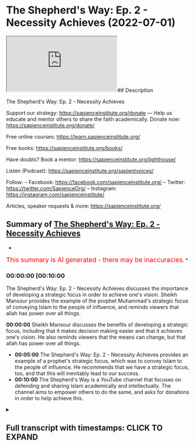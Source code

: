 # The Shepherd's Way: Ep. 2 - Necessity Achieves (2022-07-01)

<iframe loading='lazy' allow='autoplay' src='https://www.youtube.com/embed/kGH0krX3lwE'></iframe>## Description

The Shepherd's Way: Ep. 2 - Necessity Achieves

Support our strategy:
<https://sapienceinstitute.org/donate>
—
Help us educate and mentor others to share the faith academically.
Donate now: <https://sapienceinstitute.org/donate/>

Free online courses: <https://learn.sapienceinstitute.org/>

Free books: <https://sapienceinstitute.org/books/>

Have doubts? Book a mentor: <https://sapienceinstitute.org/lighthouse/>

Listen (Podcast): <https://sapienceinstitute.org/sapientvoices/>

Follow:
– Facebook: <https://facebook.com/sapienceinstitute.org/>
– Twitter: <https://twitter.com/SapienceOrg/>
– Instagram: <https://instagram.com/sapienceinstitute/>

Articles, speaker requests & more: <https://sapienceinstitute.org/>

## Summary of [The Shepherd's Way: Ep. 2 - Necessity Achieves](https://www.youtube.com/watch?v=kGH0krX3lwE)

*

<span style="color:red; font-size:125%">This summary is AI generated - there may be inaccuracies</span>. [](/)*

### <a onclick="modifyYTiframeseektime('600')">00:00:00 [00:10:00</a>

The Shepherd's Way: Ep. 2 - Necessity Achieves discusses the importance of developing a strategic focus in order to achieve one's vision. Sheikh Mansour provides the example of the prophet Muhammad's strategic focus of conveying Islam to the people of influence, and reminds viewers that allah has power over all things.

**<a onclick="modifyYTiframeseektime('0')">00:00:00</a>** Sheikh Mansour discusses the benefits of developing a strategic focus, including that it makes decision making easier and that it achieves one's vision. He also reminds viewers that the means can change, but that allah has power over all things.

* **<a onclick="modifyYTiframeseektime('300')">00:05:00</a>** The Shepherd's Way: Ep. 2 - Necessity Achieves provides an example of a prophet's strategic focus, which was to convey Islam to the people of influence. He recommends that we have a strategic focus, too, and that this will inevitably lead to our success.
* **<a onclick="modifyYTiframeseektime('600')">00:10:00</a>** The Shepherd's Way is a YouTube channel that focuses on defending and sharing Islam academically and intellectually. The channel aims to empower others to do the same, and asks for donations in order to help achieve this.

<details><summary><h2>Full transcript with timestamps: CLICK TO EXPAND</h2></summary>

<a onclick="modifyYTiframeseektime('14)')">0:00:14 and sisters and friends and welcome to</a>
<a onclick="modifyYTiframeseektime('16)')">0:00:16 the second episode of our hija series</a>
<a onclick="modifyYTiframeseektime('20)')">0:00:20 the shepherd's way</a>
<a onclick="modifyYTiframeseektime('22)')">0:00:22 and now we're going to be talking about</a>
<a onclick="modifyYTiframeseektime('23)')">0:00:23 the second timeless leadership lesson</a>
<a onclick="modifyYTiframeseektime('26)')">0:00:26 which is necessity achieves in other</a>
<a onclick="modifyYTiframeseektime('29)')">0:00:29 words be strategic have a strategic</a>
<a onclick="modifyYTiframeseektime('32)')">0:00:32 focus</a>
<a onclick="modifyYTiframeseektime('34)')">0:00:34 brothers and sisters you have to realize</a>
<a onclick="modifyYTiframeseektime('36)')">0:00:36 that it's not just about having a goal</a>
<a onclick="modifyYTiframeseektime('38)')">0:00:38 you need to be able to achieve that goal</a>
<a onclick="modifyYTiframeseektime('41)')">0:00:41 in some way in other words you have to</a>
<a onclick="modifyYTiframeseektime('44)')">0:00:44 develop a strategy</a>
<a onclick="modifyYTiframeseektime('46)')">0:00:46 to ensure your vision becomes a reality</a>
<a onclick="modifyYTiframeseektime('49)')">0:00:49 now what is a strategy</a>
<a onclick="modifyYTiframeseektime('51)')">0:00:51 a strategy or a strategic focus</a>
<a onclick="modifyYTiframeseektime('54)')">0:00:54 is</a>
<a onclick="modifyYTiframeseektime('55)')">0:00:55 the key areas of work</a>
<a onclick="modifyYTiframeseektime('57)')">0:00:57 or domains of activity that would</a>
<a onclick="modifyYTiframeseektime('60)')">0:01:00 necessarily lead to your vision becoming</a>
<a onclick="modifyYTiframeseektime('61)')">0:01:01 a reality</a>
<a onclick="modifyYTiframeseektime('63)')">0:01:03 so ask yourself two key questions to</a>
<a onclick="modifyYTiframeseektime('65)')">0:01:05 develop a strategic focus number one</a>
<a onclick="modifyYTiframeseektime('68)')">0:01:08 what are the actions activities</a>
<a onclick="modifyYTiframeseektime('70)')">0:01:10 resources and relationships that you</a>
<a onclick="modifyYTiframeseektime('73)')">0:01:13 need to make your vision a reality</a>
<a onclick="modifyYTiframeseektime('75)')">0:01:15 number two can i demonstrate can you</a>
<a onclick="modifyYTiframeseektime('78)')">0:01:18 demonstrate that the actions that you</a>
<a onclick="modifyYTiframeseektime('81)')">0:01:21 have chosen</a>
<a onclick="modifyYTiframeseektime('83)')">0:01:23 the domains of activities that you have</a>
<a onclick="modifyYTiframeseektime('85)')">0:01:25 selected</a>
<a onclick="modifyYTiframeseektime('87)')">0:01:27 are necessarily going to lead to your</a>
<a onclick="modifyYTiframeseektime('89)')">0:01:29 vision</a>
<a onclick="modifyYTiframeseektime('90)')">0:01:30 if they don't they need to reevaluate</a>
<a onclick="modifyYTiframeseektime('93)')">0:01:33 because you have to select domains of</a>
<a onclick="modifyYTiframeseektime('94)')">0:01:34 activity or actions that would</a>
<a onclick="modifyYTiframeseektime('97)')">0:01:37 necessarily lead to your vision and</a>
<a onclick="modifyYTiframeseektime('99)')">0:01:39 remember brothers and sisters consult do</a>
<a onclick="modifyYTiframeseektime('102)')">0:01:42 sure</a>
<a onclick="modifyYTiframeseektime('104)')">0:01:44 brainstorm</a>
<a onclick="modifyYTiframeseektime('105)')">0:01:45 look at best practice</a>
<a onclick="modifyYTiframeseektime('107)')">0:01:47 consult</a>
<a onclick="modifyYTiframeseektime('108)')">0:01:48 experts</a>
<a onclick="modifyYTiframeseektime('109)')">0:01:49 see what has been achieved before and</a>
<a onclick="modifyYTiframeseektime('112)')">0:01:52 how it has been achieved</a>
<a onclick="modifyYTiframeseektime('114)')">0:01:54 all of this is going to help you to</a>
<a onclick="modifyYTiframeseektime('116)')">0:01:56 formulate your strategic focus</a>
<a onclick="modifyYTiframeseektime('118)')">0:01:58 and there are four main benefits</a>
<a onclick="modifyYTiframeseektime('120)')">0:02:00 brothers and sisters of a strategic</a>
<a onclick="modifyYTiframeseektime('122)')">0:02:02 focus number one</a>
<a onclick="modifyYTiframeseektime('124)')">0:02:04 focus itself yes that's one of its</a>
<a onclick="modifyYTiframeseektime('126)')">0:02:06 benefits you will have a focus and that</a>
<a onclick="modifyYTiframeseektime('129)')">0:02:09 means you will use your resources wisely</a>
<a onclick="modifyYTiframeseektime('132)')">0:02:12 and place them at the service of your</a>
<a onclick="modifyYTiframeseektime('134)')">0:02:14 vision number two</a>
<a onclick="modifyYTiframeseektime('136)')">0:02:16 it makes decision making easier</a>
<a onclick="modifyYTiframeseektime('138)')">0:02:18 because you know what needs to be done</a>
<a onclick="modifyYTiframeseektime('141)')">0:02:21 so you know how to say no to things that</a>
<a onclick="modifyYTiframeseektime('143)')">0:02:23 will not lead to the fulfillment of your</a>
<a onclick="modifyYTiframeseektime('145)')">0:02:25 vision number three it helps you plan</a>
<a onclick="modifyYTiframeseektime('148)')">0:02:28 since you know what needs to be done</a>
<a onclick="modifyYTiframeseektime('150)')">0:02:30 go and do it</a>
<a onclick="modifyYTiframeseektime('152)')">0:02:32 and finally number four</a>
<a onclick="modifyYTiframeseektime('154)')">0:02:34 it achieves your vision this is</a>
<a onclick="modifyYTiframeseektime('156)')">0:02:36 fundamental this is a fundamental</a>
<a onclick="modifyYTiframeseektime('157)')">0:02:37 benefit it actually achieves your vision</a>
<a onclick="modifyYTiframeseektime('160)')">0:02:40 now bear in mind you can always revise</a>
<a onclick="modifyYTiframeseektime('163)')">0:02:43 your strategy because as you continue on</a>
<a onclick="modifyYTiframeseektime('165)')">0:02:45 this path you'll gain more experience</a>
<a onclick="modifyYTiframeseektime('168)')">0:02:48 and knowledge and wisdom and you'll</a>
<a onclick="modifyYTiframeseektime('170)')">0:02:50 realize that you may have to do some</a>
<a onclick="modifyYTiframeseektime('172)')">0:02:52 strategic tweaks</a>
<a onclick="modifyYTiframeseektime('173)')">0:02:53 but remember with the strategy you're</a>
<a onclick="modifyYTiframeseektime('176)')">0:02:56 more likely to make an impact and you're</a>
<a onclick="modifyYTiframeseektime('179)')">0:02:59 more likely to ensure that your vision</a>
<a onclick="modifyYTiframeseektime('181)')">0:03:01 becomes a reality now please note</a>
<a onclick="modifyYTiframeseektime('184)')">0:03:04 brothers and sisters do not think your</a>
<a onclick="modifyYTiframeseektime('187)')">0:03:07 strategy has intrinsic value</a>
<a onclick="modifyYTiframeseektime('189)')">0:03:09 plan</a>
<a onclick="modifyYTiframeseektime('190)')">0:03:10 in pencil</a>
<a onclick="modifyYTiframeseektime('192)')">0:03:12 what do i mean by that because the plan</a>
<a onclick="modifyYTiframeseektime('194)')">0:03:14 of allah subhanahu wa ta'ala is always</a>
<a onclick="modifyYTiframeseektime('197)')">0:03:17 going to manifest itself</a>
<a onclick="modifyYTiframeseektime('199)')">0:03:19 and know and realize that it's only</a>
<a onclick="modifyYTiframeseektime('201)')">0:03:21 through allah's help</a>
<a onclick="modifyYTiframeseektime('203)')">0:03:23 and his mercy and his power that your</a>
<a onclick="modifyYTiframeseektime('206)')">0:03:26 vision will become a reality it's not</a>
<a onclick="modifyYTiframeseektime('208)')">0:03:28 your strategy itself there is no</a>
<a onclick="modifyYTiframeseektime('210)')">0:03:30 intrinsic value in your strategy</a>
<a onclick="modifyYTiframeseektime('212)')">0:03:32 remember</a>
<a onclick="modifyYTiframeseektime('215)')">0:03:35 there is no true power apart from the</a>
<a onclick="modifyYTiframeseektime('218)')">0:03:38 power of allah</a>
<a onclick="modifyYTiframeseektime('219)')">0:03:39 yes we must strategize we must plan we</a>
<a onclick="modifyYTiframeseektime('222)')">0:03:42 must seek the means but fundamentally at</a>
<a onclick="modifyYTiframeseektime('225)')">0:03:45 the end of the day it's not because of</a>
<a onclick="modifyYTiframeseektime('228)')">0:03:48 your strategy is because of the will and</a>
<a onclick="modifyYTiframeseektime('230)')">0:03:50 mercy and power of allah</a>
<a onclick="modifyYTiframeseektime('232)')">0:03:52 remember this</a>
<a onclick="modifyYTiframeseektime('233)')">0:03:53 remember this is very important because</a>
<a onclick="modifyYTiframeseektime('236)')">0:03:56 you don't want to give your strategy</a>
<a onclick="modifyYTiframeseektime('237)')">0:03:57 some kind of intrinsic power or ability</a>
<a onclick="modifyYTiframeseektime('240)')">0:04:00 because this is fundamentally not in</a>
<a onclick="modifyYTiframeseektime('242)')">0:04:02 line with our world view it's not in</a>
<a onclick="modifyYTiframeseektime('244)')">0:04:04 line with tawheed</a>
<a onclick="modifyYTiframeseektime('246)')">0:04:06 not in line with the oneness of allah</a>
<a onclick="modifyYTiframeseektime('248)')">0:04:08 subhanahu wa ta'ala so from this</a>
<a onclick="modifyYTiframeseektime('250)')">0:04:10 perspective</a>
<a onclick="modifyYTiframeseektime('251)')">0:04:11 rely on allah alone not your strategy</a>
<a onclick="modifyYTiframeseektime('254)')">0:04:14 yes</a>
<a onclick="modifyYTiframeseektime('254)')">0:04:14 we have to seek the means but remember</a>
<a onclick="modifyYTiframeseektime('256)')">0:04:16 the means can change</a>
<a onclick="modifyYTiframeseektime('258)')">0:04:18 but allah has power over all things</a>
<a onclick="modifyYTiframeseektime('261)')">0:04:21 remember allah is in control and this is</a>
<a onclick="modifyYTiframeseektime('265)')">0:04:25 beautifully articulated in the quran in</a>
<a onclick="modifyYTiframeseektime('267)')">0:04:27 chapter 11 verses 87 and 88.</a>
<a onclick="modifyYTiframeseektime('271)')">0:04:31 they asked sarcastically</a>
<a onclick="modifyYTiframeseektime('274)')">0:04:34 does your prayer command you that we</a>
<a onclick="modifyYTiframeseektime('276)')">0:04:36 should abandon what our forefathers</a>
<a onclick="modifyYTiframeseektime('278)')">0:04:38 worshipped or give up managing our</a>
<a onclick="modifyYTiframeseektime('280)')">0:04:40 wealth as we please indeed</a>
<a onclick="modifyYTiframeseektime('282)')">0:04:42 you are such a tolerant sensible man</a>
<a onclick="modifyYTiframeseektime('285)')">0:04:45 he said</a>
<a onclick="modifyYTiframeseektime('287)')">0:04:47 o my people consider if i stand on a</a>
<a onclick="modifyYTiframeseektime('290)')">0:04:50 clear proof from my lord</a>
<a onclick="modifyYTiframeseektime('293)')">0:04:53 and he has blessed me with a good</a>
<a onclick="modifyYTiframeseektime('294)')">0:04:54 provision from him</a>
<a onclick="modifyYTiframeseektime('296)')">0:04:56 i do not want to do</a>
<a onclick="modifyYTiframeseektime('298)')">0:04:58 what i am forbidding you from</a>
<a onclick="modifyYTiframeseektime('300)')">0:05:00 i only intend reform to the best of my</a>
<a onclick="modifyYTiframeseektime('303)')">0:05:03 ability and this is the key point</a>
<a onclick="modifyYTiframeseektime('305)')">0:05:05 my success comes only through allah in</a>
<a onclick="modifyYTiframeseektime('309)')">0:05:09 him i trust and to him</a>
<a onclick="modifyYTiframeseektime('312)')">0:05:12 i turn so brothers and sisters we should</a>
<a onclick="modifyYTiframeseektime('314)')">0:05:14 be like</a>
<a onclick="modifyYTiframeseektime('316)')">0:05:16 that we understand and affirm and</a>
<a onclick="modifyYTiframeseektime('319)')">0:05:19 internalize and actualize</a>
<a onclick="modifyYTiframeseektime('322)')">0:05:22 that success</a>
<a onclick="modifyYTiframeseektime('323)')">0:05:23 is only through allah and we must rely</a>
<a onclick="modifyYTiframeseektime('326)')">0:05:26 and trust in allah alone so brothers and</a>
<a onclick="modifyYTiframeseektime('329)')">0:05:29 sisters let me tie all of this together</a>
<a onclick="modifyYTiframeseektime('332)')">0:05:32 with an example as you're aware our</a>
<a onclick="modifyYTiframeseektime('334)')">0:05:34 vision at sapience institute is a world</a>
<a onclick="modifyYTiframeseektime('336)')">0:05:36 that receives the message of islam and</a>
<a onclick="modifyYTiframeseektime('339)')">0:05:39 our strategic focus is that us as a team</a>
<a onclick="modifyYTiframeseektime('341)')">0:05:41 we as a team defend and share islam</a>
<a onclick="modifyYTiframeseektime('344)')">0:05:44 academically and intellectually and</a>
<a onclick="modifyYTiframeseektime('347)')">0:05:47 significantly we develop create and</a>
<a onclick="modifyYTiframeseektime('349)')">0:05:49 empower others to do so the same</a>
<a onclick="modifyYTiframeseektime('353)')">0:05:53 now this will involve</a>
<a onclick="modifyYTiframeseektime('354)')">0:05:54 downward training</a>
<a onclick="modifyYTiframeseektime('356)')">0:05:56 down to influentials debates and</a>
<a onclick="modifyYTiframeseektime('358)')">0:05:58 dialogues videos essays books and</a>
<a onclick="modifyYTiframeseektime('362)')">0:06:02 research and much more so as you can see</a>
<a onclick="modifyYTiframeseektime('365)')">0:06:05 these actions are derived from our</a>
<a onclick="modifyYTiframeseektime('367)')">0:06:07 strategic focus and we are focused on</a>
<a onclick="modifyYTiframeseektime('369)')">0:06:09 these actions because we believe they</a>
<a onclick="modifyYTiframeseektime('371)')">0:06:11 will necessarily lead to the fulfillment</a>
<a onclick="modifyYTiframeseektime('374)')">0:06:14 of our vision</a>
<a onclick="modifyYTiframeseektime('376)')">0:06:16 now let me give you a prophetic example</a>
<a onclick="modifyYTiframeseektime('379)')">0:06:19 and once again brothers and sisters we</a>
<a onclick="modifyYTiframeseektime('381)')">0:06:21 are inspired by the prophet muhammed</a>
<a onclick="modifyYTiframeseektime('385)')">0:06:25 because when you read his history you</a>
<a onclick="modifyYTiframeseektime('387)')">0:06:27 will understand that he had a strategic</a>
<a onclick="modifyYTiframeseektime('390)')">0:06:30 focus he had a focus and what was that</a>
<a onclick="modifyYTiframeseektime('394)')">0:06:34 focus</a>
<a onclick="modifyYTiframeseektime('395)')">0:06:35 generally speaking his main focus was to</a>
<a onclick="modifyYTiframeseektime('398)')">0:06:38 convey islam in other words that there</a>
<a onclick="modifyYTiframeseektime('400)')">0:06:40 is no deity worthy of worship except</a>
<a onclick="modifyYTiframeseektime('402)')">0:06:42 allah</a>
<a onclick="modifyYTiframeseektime('404)')">0:06:44 and that conveying of islam was</a>
<a onclick="modifyYTiframeseektime('406)')">0:06:46 particularly being conveyed to the</a>
<a onclick="modifyYTiframeseektime('409)')">0:06:49 people of influence in other words the</a>
<a onclick="modifyYTiframeseektime('411)')">0:06:51 tribal leaders and and this is very</a>
<a onclick="modifyYTiframeseektime('413)')">0:06:53 significant he developed the sahaba the</a>
<a onclick="modifyYTiframeseektime('416)')">0:06:56 companions to lead and spread islam</a>
<a onclick="modifyYTiframeseektime('420)')">0:07:00 now</a>
<a onclick="modifyYTiframeseektime('422)')">0:07:02 in his book leadership lessons from the</a>
<a onclick="modifyYTiframeseektime('424)')">0:07:04 life of rasulallah</a>
<a onclick="modifyYTiframeseektime('428)')">0:07:08 summarizes</a>
<a onclick="modifyYTiframeseektime('429)')">0:07:09 a key part of the prophets sallallahu</a>
<a onclick="modifyYTiframeseektime('432)')">0:07:12 alaihi wasallam's</a>
<a onclick="modifyYTiframeseektime('434)')">0:07:14 strategic focus which is developing the</a>
<a onclick="modifyYTiframeseektime('436)')">0:07:16 sahaba</a>
<a onclick="modifyYTiframeseektime('437)')">0:07:17 he writes</a>
<a onclick="modifyYTiframeseektime('439)')">0:07:19 no goal can be achieved by anyone alone</a>
<a onclick="modifyYTiframeseektime('442)')">0:07:22 no matter how talented or powerful or</a>
<a onclick="modifyYTiframeseektime('444)')">0:07:24 wealthy that person may be</a>
<a onclick="modifyYTiframeseektime('446)')">0:07:26 the biggest challenge for any leader</a>
<a onclick="modifyYTiframeseektime('448)')">0:07:28 indeed the single factor which can mean</a>
<a onclick="modifyYTiframeseektime('450)')">0:07:30 success or failure of his mission</a>
<a onclick="modifyYTiframeseektime('453)')">0:07:33 is his ability to inspire others to</a>
<a onclick="modifyYTiframeseektime('455)')">0:07:35 follow him and commit time energy wealth</a>
<a onclick="modifyYTiframeseektime('459)')">0:07:39 and talent for the achievement of his</a>
<a onclick="modifyYTiframeseektime('462)')">0:07:42 goal</a>
<a onclick="modifyYTiframeseektime('463)')">0:07:43 the key to achieving this attention and</a>
<a onclick="modifyYTiframeseektime('465)')">0:07:45 commitment of people does not lie in</a>
<a onclick="modifyYTiframeseektime('467)')">0:07:47 paying money or granting favors or</a>
<a onclick="modifyYTiframeseektime('469)')">0:07:49 making inspiring speeches by ensuring</a>
<a onclick="modifyYTiframeseektime('472)')">0:07:52 how much you really love and care for</a>
<a onclick="modifyYTiframeseektime('474)')">0:07:54 your followers and then he continues</a>
<a onclick="modifyYTiframeseektime('477)')">0:07:57 a combination of picking the right</a>
<a onclick="modifyYTiframeseektime('478)')">0:07:58 people</a>
<a onclick="modifyYTiframeseektime('479)')">0:07:59 setting a high personal example and</a>
<a onclick="modifyYTiframeseektime('482)')">0:08:02 intensive hands-on training</a>
<a onclick="modifyYTiframeseektime('486)')">0:08:06 created not one but a set of leaders who</a>
<a onclick="modifyYTiframeseektime('489)')">0:08:09 were able to take his message forward</a>
<a onclick="modifyYTiframeseektime('491)')">0:08:11 long after he passed away</a>
<a onclick="modifyYTiframeseektime('494)')">0:08:14 and this is so true brothers and sisters</a>
<a onclick="modifyYTiframeseektime('497)')">0:08:17 and think about this it's so inspiring</a>
<a onclick="modifyYTiframeseektime('500)')">0:08:20 eighty years</a>
<a onclick="modifyYTiframeseektime('501)')">0:08:21 after the death of the prophet salallahu</a>
<a onclick="modifyYTiframeseektime('503)')">0:08:23 alaihi wasallam where were the muslims</a>
<a onclick="modifyYTiframeseektime('506)')">0:08:26 where were we we were in multan in</a>
<a onclick="modifyYTiframeseektime('508)')">0:08:28 pakistan and we were in spain spreading</a>
<a onclick="modifyYTiframeseektime('511)')">0:08:31 the peace justice and mercy of islam</a>
<a onclick="modifyYTiframeseektime('514)')">0:08:34 across the world and what's very</a>
<a onclick="modifyYTiframeseektime('515)')">0:08:35 inspiring brothers and sisters is how</a>
<a onclick="modifyYTiframeseektime('518)')">0:08:38 this played out in history</a>
<a onclick="modifyYTiframeseektime('520)')">0:08:40 eighty years after the death of the</a>
<a onclick="modifyYTiframeseektime('522)')">0:08:42 prophet sallallahu alaihi wasallam</a>
<a onclick="modifyYTiframeseektime('525)')">0:08:45 where were the muslims where were we we</a>
<a onclick="modifyYTiframeseektime('527)')">0:08:47 were in multan in pakistan and we were</a>
<a onclick="modifyYTiframeseektime('530)')">0:08:50 in spain spreading the peace justice and</a>
<a onclick="modifyYTiframeseektime('532)')">0:08:52 mess of islam all around the world</a>
<a onclick="modifyYTiframeseektime('534)')">0:08:54 but it was 82 years after the death of</a>
<a onclick="modifyYTiframeseektime('537)')">0:08:57 the prophet sallallahu alaihi wasallam</a>
<a onclick="modifyYTiframeseektime('540)')">0:09:00 that the muslims decided to fix the</a>
<a onclick="modifyYTiframeseektime('543)')">0:09:03 mosque of the prophet sallallahu alaihi</a>
<a onclick="modifyYTiframeseektime('546)')">0:09:06 wasallam because it was leaking water</a>
<a onclick="modifyYTiframeseektime('550)')">0:09:10 so to conclude brothers and sisters</a>
<a onclick="modifyYTiframeseektime('553)')">0:09:13 have a strategic focus necessity</a>
<a onclick="modifyYTiframeseektime('556)')">0:09:16 achieves</a>
<a onclick="modifyYTiframeseektime('557)')">0:09:17 have a set of actions or domains of</a>
<a onclick="modifyYTiframeseektime('560)')">0:09:20 activity that would necessarily lead to</a>
<a onclick="modifyYTiframeseektime('563)')">0:09:23 the fulfillment of your vision it's not</a>
<a onclick="modifyYTiframeseektime('565)')">0:09:25 just good having a vision having a goal</a>
<a onclick="modifyYTiframeseektime('568)')">0:09:28 you need to have a plan of action how to</a>
<a onclick="modifyYTiframeseektime('571)')">0:09:31 achieve your goal</a>
<a onclick="modifyYTiframeseektime('573)')">0:09:33 follow the prophetic way of having a</a>
<a onclick="modifyYTiframeseektime('576)')">0:09:36 strategic focused brothers and sisters</a>
<a onclick="modifyYTiframeseektime('579)')">0:09:39 so to end brothers and sisters i would</a>
<a onclick="modifyYTiframeseektime('581)')">0:09:41 like to remind you again that we're</a>
<a onclick="modifyYTiframeseektime('582)')">0:09:42 experiencing the blessed days of</a>
<a onclick="modifyYTiframeseektime('584)')">0:09:44 dulhidja</a>
<a onclick="modifyYTiframeseektime('585)')">0:09:45 and remember remember</a>
<a onclick="modifyYTiframeseektime('588)')">0:09:48 the deeds performed during these days</a>
<a onclick="modifyYTiframeseektime('592)')">0:09:52 are more rewardable than the deeds</a>
<a onclick="modifyYTiframeseektime('594)')">0:09:54 performed during the days of ramadan</a>
<a onclick="modifyYTiframeseektime('598)')">0:09:58 so we ask you to support our strategic</a>
<a onclick="modifyYTiframeseektime('600)')">0:10:00 focus which is</a>
<a onclick="modifyYTiframeseektime('603)')">0:10:03 defending and sharing islam academically</a>
<a onclick="modifyYTiframeseektime('605)')">0:10:05 and intellectually and developing</a>
<a onclick="modifyYTiframeseektime('607)')">0:10:07 empowering and creating others to be</a>
<a onclick="modifyYTiframeseektime('609)')">0:10:09 able to do so as well</a>
<a onclick="modifyYTiframeseektime('612)')">0:10:12 please brothers and sisters donate</a>
<a onclick="modifyYTiframeseektime('614)')">0:10:14 generously click the button or the link</a>
<a onclick="modifyYTiframeseektime('617)')">0:10:17 below and donate now</a>
</details>
